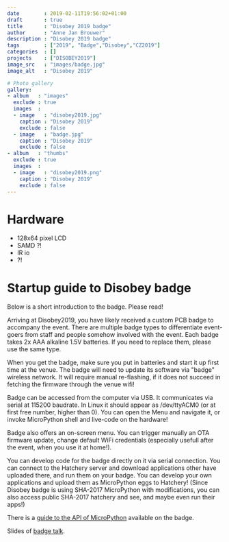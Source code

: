 ```yaml
---
date        : 2019-02-11T19:56:02+01:00
draft       : true
title       : "Disobey 2019 badge"
author      : "Anne Jan Brouwer"
description : "Disobey 2019 badge"
tags        : ["2019", "Badge","Disobey","CZ2019"]
categories  : []
projects    : ["DISOBEY2019"]
image_src   : "images/badge.jpg"
image_alt   : "Disobey 2019"

# Photo gallery
gallery:
- album   : "images"
  exclude : true
  images  :
  - image   : "disobey2019.jpg"
    caption : "Disobey 2019"
    exclude : false
  - image   : "badge.jpg"
    caption : "Disobey 2019"
    exclude : false
- album   : "thumbs"
  exclude : true
  images  :
  - image   : "disobey2019.png"
    caption : "Disobey 2019"
    exclude : false
---
```


# Hardware

- 128x64 pixel LCD
- SAMD ?!
- IR io
- ?!

# Startup guide to Disobey badge
Below is a short introduction to the badge. Please read!

Arriving at Disobey2019, you have likely received a custom PCB badge to accompany the event. There are multiple badge types to differentiate event-goers from staff and people somehow involved with the event. Each badge takes 2x AAA alkaline 1.5V batteries. If you need to replace them, please use the same type.

When you get the badge, make sure you put in batteries and start it up first time at the venue. The badge will need to update its software via "badge" wireless network. It will require manual re-flashing, if it does not succeed in fetching the firmware through the venue wifi!

Badge can be accessed from the computer via USB. It communicates via serial at 115200 baudrate. In Linux it should appear as /dev/ttyACM0 (or at first free number, higher than 0). You can open the Menu and navigate it, or invoke MicroPython shell and live-code on the hardware!

Badge also offers an on-screen menu. You can trigger manually an OTA firmware update, change default WiFi credentials (especially usefull after the event, when you use it at home!).

You can develop code for the badge directly on it via serial connection. You can connect to the Hatchery server and download applications other have uploaded there, and run them on your badge. You can develop your own applications and upload them as MicroPython eggs to Hatchery! (Since Disobey badge is using SHA-2017 MicroPython with modifications, you can also access public SHA-2017 hatchery and see, and maybe even run their apps!)

There is a [guide to the API of MicroPython](https://wiki.badge.team/Disobey2019Badge/API "MicroPython") available on the badge.

Slides of [badge talk](doc/Disobey_talk.pdf "Presentation").
